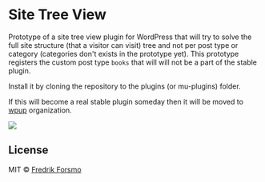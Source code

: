# Site Tree View

Prototype of a site tree view plugin for WordPress that will try to solve the full site structure (that a visitor can visit) tree and not per post type or category (categories don't exists in the prototype yet). This prototype registers the custom post type `books` that will will not be a part of the stable plugin.

Install it by cloning the repository to the plugins (or mu-plugins) folder.

If this will become a real stable plugin someday then it will be moved to [wpup](https://github.com/wpup) organization.

![](https://user-images.githubusercontent.com/14610/32748648-3067cd30-c8bd-11e7-9d67-268032bda703.png)

## License

MIT © [Fredrik Forsmo](https://github.com/frozzare)
